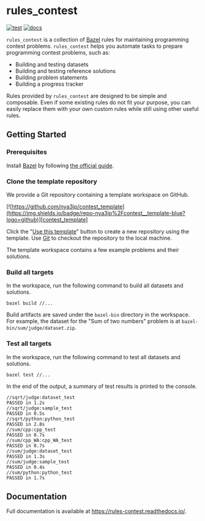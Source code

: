 # rules_contest

[![test](https://github.com/nya3jp/rules_contest/workflows/test/badge.svg)][test]
[![docs](https://readthedocs.org/projects/rules-contest/badge/?version=latest&style=flat)][docs]

`rules_contest` is a collection of [Bazel] rules for maintaining programming
contest problems. `rules_contest` helps you automate tasks to prepare
programming contest problems, such as:

- Building and testing datasets
- Building and testing reference solutions
- Building problem statements
- Building a progress tracker

Rules provided by `rules_contest` are designed to be simple and composable.
Even if some existing rules do not fit your purpose, you can easily replace
them with your own custom rules while still using other useful rules.

[test]: https://github.com/nya3jp/rules_contest/actions?query=workflow%3Atest
[docs]: https://rules-contest.readthedocs.io/
[Bazel]: https://bazel.build/

## Getting Started

### Prerequisites

Install [Bazel] by following [the official guide].

[Bazel]: https://bazel.build/
[the official guide]: https://docs.bazel.build/versions/master/install.html

### Clone the template repository

We provide a Git repository containing a template workspace on GitHub.

[![https://github.com/nya3jp/contest_template](https://img.shields.io/badge/repo-nya3jp%2Fcontest__template-blue?logo=github)][contest_template]

Click the "[Use this template]" button to create a new repository using
the template. Use [Git] to checkout the repository to the local machine.

[contest_template]: https://github.com/nya3jp/contest_template
[Use this template]: https://help.github.com/articles/creating-a-repository-from-a-template/
[Git]: https://help.github.com/en/github/creating-cloning-and-archiving-repositories/cloning-a-repository

The template workspace contains a few example problems and their solutions.

### Build all targets

In the workspace, run the following command to build all datasets and solutions.

```console
bazel build //...
```

Build artifacts are saved under the `bazel-bin` directory in the workspace.
For example, the dataset for the "Sum of two numbers" problem is at
`bazel-bin/sum/judge/dataset.zip`.

### Test all targets

In the workspace, run the following command to test all datasets and solutions.

```console
bazel test //...
```

In the end of the output, a summary of test results is printed to the console.

```console
//sqrt/judge:dataset_test                                                PASSED in 1.2s
//sqrt/judge:sample_test                                                 PASSED in 0.5s
//sqrt/python:python_test                                                PASSED in 2.8s
//sum/cpp:cpp_test                                                       PASSED in 0.7s
//sum/cpp_WA:cpp_WA_test                                                 PASSED in 0.7s
//sum/judge:dataset_test                                                 PASSED in 1.3s
//sum/judge:sample_test                                                  PASSED in 0.4s
//sum/python:python_test                                                 PASSED in 1.7s
```

## Documentation

Full documentation is available at https://rules-contest.readthedocs.io/.
